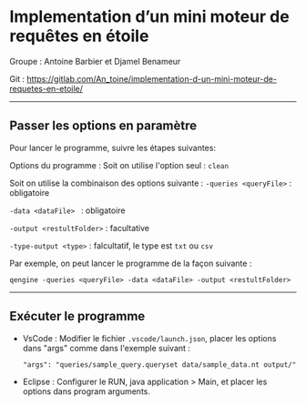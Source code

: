 # Implementation d’un mini moteur de requêtes en étoile

Groupe : Antoine Barbier et Djamel Benameur

Git : https://gitlab.com/An_toine/implementation-d-un-mini-moteur-de-requetes-en-etoile/

---

## Passer les options en paramètre
Pour lancer le programme, suivre les étapes suivantes:

Options du programme : 
Soit on utilise l'option seul : ```clean```

Soit on utilise la combinaison des options suivante :
```-queries <queryFile>``` : obligatoire

```-data <dataFile> ``` : obligatoire

```-output <restultFolder>``` : facultative

```-type-output <type>``` : falcultatif, le type est ```txt``` ou ```csv```


Par exemple, on peut lancer le programme de la façon suivante :

```qengine -queries <queryFile> -data <dataFile> -output <restultFolder>```

---

## Exécuter le programme

+ VsCode : Modifier le fichier ```.vscode/launch.json```, placer les options dans "args" comme dans l'exemple suivant : 
    ```
    "args": "queries/sample_query.queryset data/sample_data.nt output/"
    ```
+ Eclipse : Configurer le RUN, java application > Main, et placer les options dans program arguments. 



